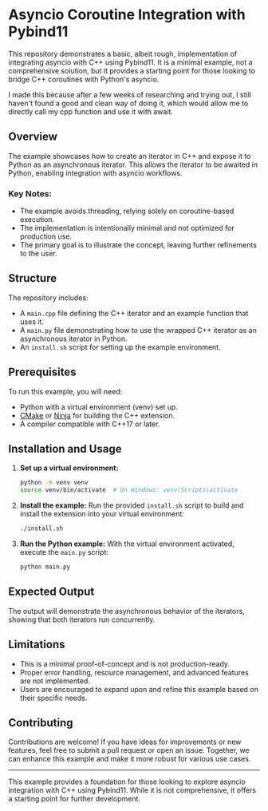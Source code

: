 # Asyncio Coroutine Integration with Pybind11

This repository demonstrates a basic, albeit rough, implementation of integrating asyncio with C++ using Pybind11. It is
a minimal example, not a comprehensive solution, but it provides a starting point for those looking to bridge C++
coroutines with Python's asyncio.

I made this because after a few weeks of researching and trying out, I still haven't found a good and clean way of doing
it, which would allow me to directly call my cpp function and use it with await.

## Overview

The example showcases how to create an iterator in C++ and expose it to Python as an asynchronous iterator. This allows
the iterator to be awaited in Python, enabling integration with asyncio workflows.

### Key Notes:

- The example avoids threading, relying solely on coroutine-based execution.
- The implementation is intentionally minimal and not optimized for production use.
- The primary goal is to illustrate the concept, leaving further refinements to the user.

## Structure

The repository includes:

- A `main.cpp` file defining the C++ iterator and an example function that uses it.
- A `main.py` file demonstrating how to use the wrapped C++ iterator as an asynchronous iterator in Python.
- An `install.sh` script for setting up the example environment.

## Prerequisites

To run this example, you will need:

- Python with a virtual environment (venv) set up.
- [CMake](https://cmake.org/) or [Ninja](https://ninja-build.org/) for building the C++ extension.
- A compiler compatible with C++17 or later.

## Installation and Usage

1. **Set up a virtual environment:**
   ```bash
   python -m venv venv
   source venv/bin/activate  # On Windows: venv\Scripts\activate
   ```

2. **Install the example:**
   Run the provided `install.sh` script to build and install the extension into your virtual environment:
   ```bash
   ./install.sh
   ```

3. **Run the Python example:**
   With the virtual environment activated, execute the `main.py` script:
   ```bash
   python main.py
   ```

## Expected Output

The output will demonstrate the asynchronous behavior of the iterators, showing that both iterators run concurrently.

## Limitations

- This is a minimal proof-of-concept and is not production-ready.
- Proper error handling, resource management, and advanced features are not implemented.
- Users are encouraged to expand upon and refine this example based on their specific needs.

## Contributing

Contributions are welcome! If you have ideas for improvements or new features, feel free to submit a pull request or
open an issue. Together, we can enhance this example and make it more robust for various use cases.

---

This example provides a foundation for those looking to explore asyncio integration with C++ using Pybind11. While it is
not comprehensive, it offers a starting point for further development.